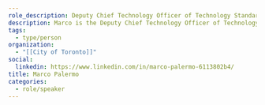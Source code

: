 ```yaml
---
role_description: Deputy Chief Technology Officer of Technology Standardization Delivery in the Technology Services Division
description: Marco is the Deputy Chief Technology Officer of Technology Standardization Delivery in the Technology Services Division at the City of Toronto. He has been at the City for almost 19 years, and has contributed to the successful launch of over 140 different digital solutions.
tags:
  - type/person
organization:
  - "[[City of Toronto]]"
social:
  linkedin: https://www.linkedin.com/in/marco-palermo-6113802b4/
title: Marco Palermo
categories:
  - role/speaker
---
```

